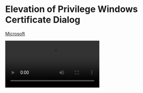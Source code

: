 # Elevation of Privilege Windows Certificate Dialog

[Microsoft](https://portal.msrc.microsoft.com/en-US/security-guidance/advisory/CVE-2019-1388)

![Video](https://github.com/billburn/penetration-testing/blob/master/Exploits/Images/CVE-2019-1388.mp4)